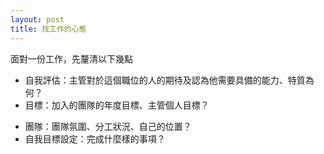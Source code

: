 ```yaml
---
layout: post
title: 找工作的心態
---
```


面對一份工作，先釐清以下幾點

- 自我評估：主管對於這個職位的人的期待及認為他需要具備的能力、特質為何？
- 目標：加入的團隊的年度目標、主管個人目標？

<!-- more -->

- 團隊：團隊氛圍、分工狀況、自己的位置？
- 自我目標設定：完成什麼樣的事項？


